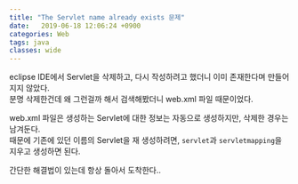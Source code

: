 ```yaml
---
title: "The Servlet name already exists 문제"
date:   2019-06-18 12:06:24 +0900
categories: Web
tags: java
classes: wide
---
```


eclipse IDE에서 Servlet을 삭제하고, 다시 작성하려고 했더니 이미 존재한다며 만들어지지 않았다.  
분명 삭제한건데 왜 그런걸까 해서 검색해봤더니 web.xml 파일 때문이었다.  
  
web.xml 파일은 생성하는 Servlet에 대한 정보는 자동으로 생성하지만, 삭제한 경우는 남겨둔다.  
때문에 기존에 있던 이름의 Servlet을 재 생성하려면, `servlet`과 `servletmapping`을 지우고 생성하면 된다.  
  
간단한 해결법이 있는데 항상 돌아서 도착한다..  